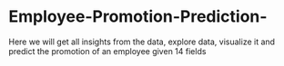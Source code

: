# Employee-Promotion-Prediction-
Here we will get all insights from the data, explore data, visualize it and predict the promotion of an employee given 14 fields
